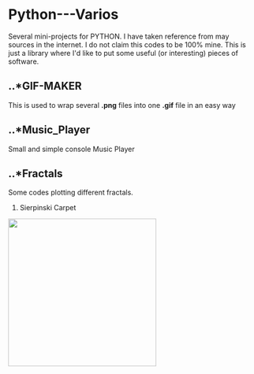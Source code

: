 # Python---Varios
Several mini-projects for PYTHON. I have taken reference from may sources in the internet. I do not claim this codes to be 100% mine. This is just a library where I'd like to put some useful (or interesting) pieces of software.

## ..*GIF-MAKER
This is used to wrap several **.png** files into one **.gif** file in an easy way

## ..*Music_Player
Small and simple console Music Player

## ..*Fractals
Some codes plotting different fractals.
  1. Sierpinski Carpet
  <img src="sierpinsky_carpet.gif" width="300">
